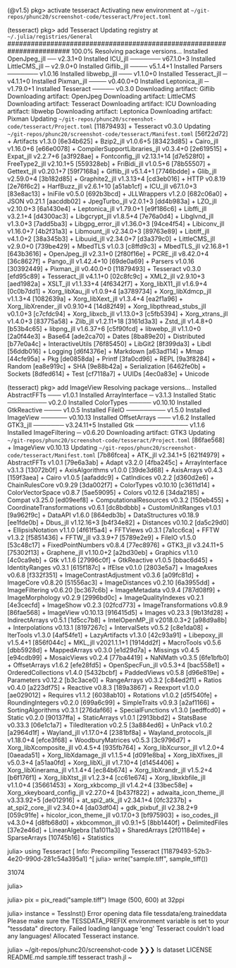 (@v1.5) pkg> activate tesseract
Activating new environment at `~/git-repos/phunc20/screenshot-code/tesseract/Project.toml`

(tesseract) pkg> add Tesseract
Updating registry at `~/.julia/registries/General`
######################################################################## 100.0%
Resolving package versions...
Installed OpenJpeg_jll ── v2.3.1+0
Installed ICU_jll ─────── v67.1.0+3
Installed LittleCMS_jll ─ v2.9.0+0
Installed Giflib_jll ──── v5.1.4+1
Installed Parsers ─────── v1.0.16
Installed libwebp_jll ─── v1.1.0+0
Installed Tesseract_jll ─ v4.1.1+0
Installed Pixman_jll ──── v0.40.0+0
Installed Leptonica_jll ─ v1.79.0+1
Installed Tesseract ───── v0.3.0
Downloading artifact: Giflib
Downloading artifact: OpenJpeg
Downloading artifact: LittleCMS
Downloading artifact: Tesseract
Downloading artifact: ICU
Downloading artifact: libwebp
Downloading artifact: Leptonica
Downloading artifact: Pixman
Updating `~/git-repos/phunc20/screenshot-code/tesseract/Project.toml`
[11879493] + Tesseract v0.3.0
Updating `~/git-repos/phunc20/screenshot-code/tesseract/Manifest.toml`
[56f22d72] + Artifacts v1.3.0
[6e34b625] + Bzip2_jll v1.0.6+5
[83423d85] + Cairo_jll v1.16.0+6
[e66e0078] + CompilerSupportLibraries_jll v0.3.4+0
[2e619515] + Expat_jll v2.2.7+6
[a3f928ae] + Fontconfig_jll v2.13.1+14
[d7e528f0] + FreeType2_jll v2.10.1+5
[559328eb] + FriBidi_jll v1.0.5+6
[78b55507] + Gettext_jll v0.20.1+7
[59f7168a] + Giflib_jll v5.1.4+1
[7746bdde] + Glib_jll v2.59.0+4
[3b182d85] + Graphite2_jll v1.3.13+4
[cd3eb016] + HTTP v0.8.19
[2e76f6c2] + HarfBuzz_jll v2.6.1+10
[a51ab1cf] + ICU_jll v67.1.0+3
[83e8ac13] + IniFile v0.5.0
[692b3bcd] + JLLWrappers v1.2.0
[682c06a0] + JSON v0.21.1
[aacddb02] + JpegTurbo_jll v2.0.1+3
[dd4b983a] + LZO_jll v2.10.0+3
[6a1430e4] + Leptonica_jll v1.79.0+1
[e9f186c6] + Libffi_jll v3.2.1+4
[d4300ac3] + Libgcrypt_jll v1.8.5+4
[7e76a0d4] + Libglvnd_jll v1.3.0+3
[7add5ba3] + Libgpg_error_jll v1.36.0+3
[94ce4f54] + Libiconv_jll v1.16.0+7
[4b2f31a3] + Libmount_jll v2.34.0+3
[89763e89] + Libtiff_jll v4.1.0+2
[38a345b3] + Libuuid_jll v2.34.0+7
[d3a379c0] + LittleCMS_jll v2.9.0+0
[739be429] + MbedTLS v1.0.3
[c8ffd9c3] + MbedTLS_jll v2.16.8+1
[643b3616] + OpenJpeg_jll v2.3.1+0
[2f80f16e] + PCRE_jll v8.42.0+4
[36c8627f] + Pango_jll v1.42.4+10
[69de0a69] + Parsers v1.0.16
[30392449] + Pixman_jll v0.40.0+0
[11879493] + Tesseract v0.3.0
[efd95c89] + Tesseract_jll v4.1.1+0
[02c8fc9c] + XML2_jll v2.9.10+3
[aed1982a] + XSLT_jll v1.1.33+4
[4f6342f7] + Xorg_libX11_jll v1.6.9+4
[0c0b7dd1] + Xorg_libXau_jll v1.0.9+4
[a3789734] + Xorg_libXdmcp_jll v1.1.3+4
[1082639a] + Xorg_libXext_jll v1.3.4+4
[ea2f1a96] + Xorg_libXrender_jll v0.9.10+4
[14d82f49] + Xorg_libpthread_stubs_jll v0.1.0+3
[c7cfdc94] + Xorg_libxcb_jll v1.13.0+3
[c5fb5394] + Xorg_xtrans_jll v1.4.0+3
[83775a58] + Zlib_jll v1.2.11+18
[3161d3a3] + Zstd_jll v1.4.8+0
[b53b4c65] + libpng_jll v1.6.37+6
[c5f90fcd] + libwebp_jll v1.1.0+0
[2a0f44e3] + Base64
[ade2ca70] + Dates
[8ba89e20] + Distributed
[b77e0a4c] + InteractiveUtils
[76f85450] + LibGit2
[8f399da3] + Libdl
[56ddb016] + Logging
[d6f4376e] + Markdown
[a63ad114] + Mmap
[44cfe95a] + Pkg
[de0858da] + Printf
[3fa0cd96] + REPL
[9a3f8284] + Random
[ea8e919c] + SHA
[9e88b42a] + Serialization
[6462fe0b] + Sockets
[8dfed614] + Test
[cf7118a7] + UUIDs
[4ec0a83e] + Unicode

(tesseract) pkg> add ImageView
Resolving package versions...
Installed AbstractFFTs ─── v1.0.1
Installed ArrayInterface ─ v3.1.3
Installed Static ───────── v0.2.0
Installed ColorTypes ───── v0.10.10
Installed GtkReactive ──── v1.0.5
Installed FileIO ───────── v1.5.0
Installed ImageView ────── v0.10.13
Installed OffsetArrays ─── v1.6.2
Installed GTK3_jll ─────── v3.24.11+5
Installed Gtk ──────────── v1.1.6
Installed ImageFiltering ─ v0.6.20
Downloading artifact: GTK3
Updating `~/git-repos/phunc20/screenshot-code/tesseract/Project.toml`
[86fae568] + ImageView v0.10.13
Updating `~/git-repos/phunc20/screenshot-code/tesseract/Manifest.toml`
[7b86fcea] + ATK_jll v2.34.1+5
[621f4979] + AbstractFFTs v1.0.1
[79e6a3ab] + Adapt v3.2.0
[4fba245c] + ArrayInterface v3.1.3
[13072b0f] + AxisAlgorithms v1.0.0
[39de3d68] + AxisArrays v0.4.3
[159f3aea] + Cairo v1.0.5
[aafaddc9] + CatIndices v0.2.2
[d360d2e6] + ChainRulesCore v0.9.29
[3da002f7] + ColorTypes v0.10.10
[c3611d14] + ColorVectorSpace v0.8.7
[5ae59095] + Colors v0.12.6
[34da2185] + Compat v3.25.0
[ed09eef8] + ComputationalResources v0.3.2
[150eb455] + CoordinateTransformations v0.6.1
[dc8bdbbb] + CustomUnitRanges v1.0.1
[9a962f9c] + DataAPI v1.6.0
[864edb3b] + DataStructures v0.18.9
[ee1fde0b] + Dbus_jll v1.12.16+3
[b4f34e82] + Distances v0.10.2
[da5c29d0] + EllipsisNotation v1.1.0
[4f61f5a4] + FFTViews v0.3.1
[7a1cc6ca] + FFTW v1.3.2
[f5851436] + FFTW_jll v3.3.9+7
[5789e2e9] + FileIO v1.5.0
[53c48c17] + FixedPointNumbers v0.8.4
[77ec8976] + GTK3_jll v3.24.11+5
[75302f13] + Graphene_jll v1.10.0+2
[a2bd30eb] + Graphics v1.1.0
[4c0ca9eb] + Gtk v1.1.6
[27996c0f] + GtkReactive v1.0.5
[bbac6d45] + IdentityRanges v0.3.1
[615f187c] + IfElse v0.1.0
[2803e5a7] + ImageAxes v0.6.8
[f332f351] + ImageContrastAdjustment v0.3.6
[a09fc81d] + ImageCore v0.8.20
[51556ac3] + ImageDistances v0.2.10
[6a3955dd] + ImageFiltering v0.6.20
[bc367c6b] + ImageMetadata v0.9.4
[787d08f9] + ImageMorphology v0.2.9
[2996bd0c] + ImageQualityIndexes v0.2.1
[4e3cecfd] + ImageShow v0.2.3
[02fcd773] + ImageTransformations v0.8.9
[86fae568] + ImageView v0.10.13
[916415d5] + Images v0.23.3
[9b13fd28] + IndirectArrays v0.5.1
[1d5cc7b8] + IntelOpenMP_jll v2018.0.3+2
[a98d9a8b] + Interpolations v0.13.1
[8197267c] + IntervalSets v0.5.2
[c8e1da08] + IterTools v1.3.0
[4af54fe1] + LazyArtifacts v1.3.0
[42c93a91] + Libepoxy_jll v1.5.4+1
[856f044c] + MKL_jll v2021.1.1+1
[1914dd2f] + MacroTools v0.5.6
[dbb5928d] + MappedArrays v0.3.0
[e1d29d7a] + Missings v0.4.5
[e94cdb99] + MosaicViews v0.2.4
[77ba4419] + NaNMath v0.3.5
[6fe1bfb0] + OffsetArrays v1.6.2
[efe28fd5] + OpenSpecFun_jll v0.5.3+4
[bac558e1] + OrderedCollections v1.4.0
[5432bcbf] + PaddedViews v0.5.8
[d96e819e] + Parameters v0.12.2
[b3c3ace0] + RangeArrays v0.3.2
[c84ed2f1] + Ratios v0.4.0
[a223df75] + Reactive v0.8.3
[189a3867] + Reexport v1.0.0
[ae029012] + Requires v1.1.2
[6038ab10] + Rotations v1.0.2
[d5f540fe] + RoundingIntegers v0.2.0
[699a6c99] + SimpleTraits v0.9.3
[a2af1166] + SortingAlgorithms v0.3.1
[276daf66] + SpecialFunctions v1.3.0
[aedffcd0] + Static v0.2.0
[90137ffa] + StaticArrays v1.0.1
[2913bbd2] + StatsBase v0.33.3
[06e1c1a7] + TiledIteration v0.2.5
[3a884ed6] + UnPack v1.0.2
[a2964d1f] + Wayland_jll v1.17.0+4
[2381bf8a] + Wayland_protocols_jll v1.18.0+4
[efce3f68] + WoodburyMatrices v0.5.3
[3c9796d7] + Xorg_libXcomposite_jll v0.4.5+4
[935fb764] + Xorg_libXcursor_jll v1.2.0+4
[0aeada51] + Xorg_libXdamage_jll v1.1.5+4
[d091e8ba] + Xorg_libXfixes_jll v5.0.3+4
[a51aa0fd] + Xorg_libXi_jll v1.7.10+4
[d1454406] + Xorg_libXinerama_jll v1.1.4+4
[ec84b674] + Xorg_libXrandr_jll v1.5.2+4
[b6f176f1] + Xorg_libXtst_jll v1.2.3+4
[cc61e674] + Xorg_libxkbfile_jll v1.1.0+4
[35661453] + Xorg_xkbcomp_jll v1.4.2+4
[33bec58e] + Xorg_xkeyboard_config_jll v2.27.0+4
[b437f822] + adwaita_icon_theme_jll v3.33.92+5
[de012916] + at_spi2_atk_jll v2.34.1+4
[0fc3237b] + at_spi2_core_jll v2.34.0+4
[da03df04] + gdk_pixbuf_jll v2.38.2+9
[059c91fe] + hicolor_icon_theme_jll v0.17.0+3
[bf975903] + iso_codes_jll v4.3.0+4
[d8fb68d0] + xkbcommon_jll v0.9.1+5
[8bb1440f] + DelimitedFiles
[37e2e46d] + LinearAlgebra
[1a1011a3] + SharedArrays
[2f01184e] + SparseArrays
[10745b16] + Statistics

julia> using Tesseract
[ Info: Precompiling Tesseract [11879493-52b3-4e20-990d-281c54a395a1]
^[
julia> write("sample.tiff", sample_tiff())

31074

julia>

julia> pix = pix_read("sample.tiff")
Image (500, 600) at 32ppi

julia> instance = TessInst()
Error opening data file tessdata/eng.traineddata
Please make sure the TESSDATA_PREFIX environment variable is set to your "tessdata" directory.
Failed loading language 'eng'
Tesseract couldn't load any languages!
Allocated Tesseract instance.

julia>
~/git-repos/phunc20/screenshot-code ❯❯❯ ls
dataset  LICENSE  README.md  sample.tiff  tesseract  trash.jl
~

